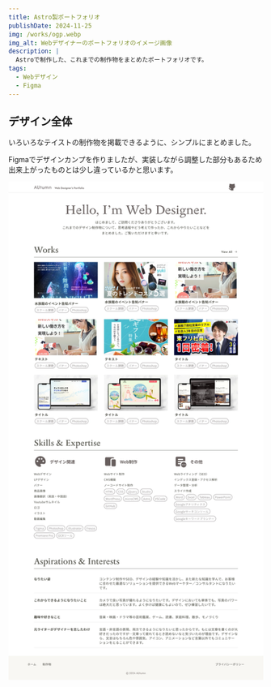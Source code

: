 ```yaml
---
title: Astro製ポートフォリオ
publishDate: 2024-11-25
img: /works/ogp.webp
img_alt: Webデザイナーのポートフォリオのイメージ画像
description: |
  Astroで制作した、これまでの制作物をまとめたポートフォリオです。
tags:
  - Webデザイン
  - Figma
---
```


## デザイン全体

いろいろなテイストの制作物を掲載できるように、シンプルにまとめました。

Figmaでデザインカンプを作りましたが、実装しながら調整した部分もあるため出来上がったものとは少し違っているかと思います。

![ポートフォリオのパソコン版イメージ](../../../public/works/pf-pc.webp)
